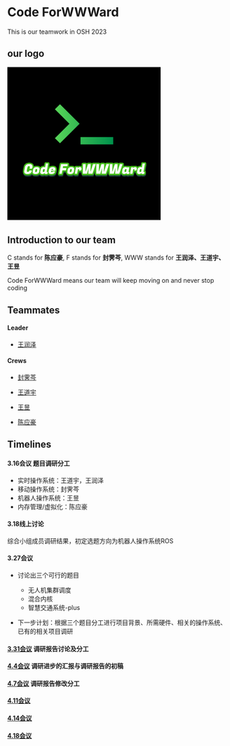 # Code ForWWWard

This is our teamwork in OSH 2023

## our logo

<img src="docs/research/image/logo.png" title="" alt="" width="350">

## Introduction to our team

C stands for **陈应豪**, F stands for **封霁芩**, WWW stands for **王润泽、王道宇、王昱**

Code ForWWWard means our team will keep moving on and never stop coding

## Teammates

#### Leader

- [王润泽](https://github.com//spark0685)

#### Crews

- [封霁芩](https://github.com//SMGJ222)

- [王道宇](https://github.com//Melmaphother)

- [王昱](https://github.com//Wloner0809)  

- [陈应豪](https://github.com//StivenKingsberg)

## Timelines

#### 3.16会议 题目调研分工

- 实时操作系统：王道宇，王润泽
- 移动操作系统：封霁芩
- 机器人操作系统：王昱
- 内存管理/虚拟化：陈应豪

#### 3.18线上讨论

综合小组成员调研结果，初定选题方向为机器人操作系统ROS

#### 3.27会议

- 讨论出三个可行的题目
  
  - 无人机集群调度
  - 混合内核
  - 智慧交通系统-plus

- 下一步计划：根据三个题目分工进行项目背景、所需硬件、相关的操作系统、已有的相关项目调研

#### [3.31会议](log/2023%E5%B9%B403%E6%9C%8831%E6%97%A5%E9%9B%86%E4%BD%93%E8%B0%83%E7%A0%94%E8%AE%B0%E5%BD%95.md)   调研报告讨论及分工

#### [4.4会议](log/2023年04月04日集体调研记录.md)    调研进步的汇报与调研报告的初稿

#### [4.7会议](log/2023%E5%B9%B404%E6%9C%8807%E6%97%A5%E4%BC%9A%E8%AE%AE%E8%AE%B0%E5%BD%95.md) 调研报告修改分工

#### [4.11会议](log/4%E6%9C%8811%E6%97%A5%E4%BC%9A%E8%AE%AE%E8%AE%B0%E5%BD%95.md)

#### [4.14会议](log/4%E6%9C%8814%E6%97%A5%E4%BC%9A%E8%AE%AE%E8%AE%B0%E5%BD%95.md)

#### [4.18会议](log/4%E6%9C%8818%E6%97%A5%E4%BC%9A%E8%AE%AE%E8%AE%B0%E5%BD%95.md)
